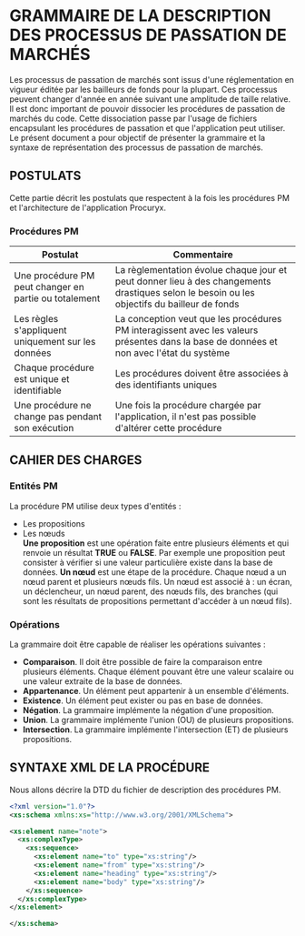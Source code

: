 # GRAMMAIRE DE LA DESCRIPTION DES PROCESSUS DE PASSATION DE MARCHÉS
Les processus de passation de marchés sont issus d'une réglementation en vigueur éditée par les bailleurs de fonds pour la plupart. Ces processus peuvent changer d'année en année suivant une amplitude de taille relative. Il est donc important de pouvoir dissocier les procédures de passation de marchés du code. Cette dissociation passe par l'usage de fichiers encapsulant les procédures de passation et que l'application peut utiliser.  
Le présent document a pour objectif de présenter la grammaire et la syntaxe de représentation des processus de passation de marchés.

## POSTULATS
Cette partie décrit les postulats que respectent à la fois les procédures PM et l'architecture de l'application Procuryx.
### Procédures PM
| Postulat | Commentaire |
| -------- | ----------- |
| Une procédure PM peut changer en partie ou totalement | La règlementation évolue chaque jour et peut donner lieu à des changements drastiques selon le besoin ou les objectifs du bailleur de fonds |
| Les règles s'appliquent uniquement sur les données | La conception veut que les procédures PM interagissent avec les valeurs présentes dans la base de données et non avec l'état du système |
| Chaque procédure est unique et identifiable | Les procédures doivent être associées à des identifiants uniques |
| Une procédure ne change pas pendant son exécution | Une fois la procédure chargée par l'application, il n'est pas possible d'altérer cette procédure|

## CAHIER DES CHARGES
### Entités PM
La procédure PM utilise deux types d'entités : 
- Les propositions
- Les nœuds  
**Une proposition** est une opération faite entre plusieurs éléments et qui renvoie un résultat **TRUE** ou **FALSE**. Par exemple une proposition peut consister à vérifier si une valeur particulière existe dans la base de données.
**Un nœud** est une étape de la procédure. Chaque nœud a un nœud parent et plusieurs nœuds fils. Un nœud est associé à : un écran, un déclencheur, un nœud parent, des nœuds fils, des branches (qui sont les résultats de propositions permettant d'accéder à un nœud fils).

### Opérations
La grammaire doit être capable de réaliser les opérations suivantes :
- **Comparaison**. Il doit être possible de faire la comparaison entre plusieurs éléments. Chaque élément pouvant être une valeur scalaire ou une valeur extraite de la base de données.
- **Appartenance**. Un élément peut appartenir à un ensemble d'éléments.
- **Existence**. Un élément peut exister ou pas en base de données.
- **Négation**. La grammaire implémente la négation d'une proposition.
- **Union**. La grammaire implémente l'union (OU) de plusieurs propositions.
- **Intersection**. La grammaire implémente l'intersection (ET) de plusieurs propositions.

## SYNTAXE XML DE LA PROCÉDURE
Nous allons décrire la DTD du fichier de description des procédures PM.
```xml
<?xml version="1.0"?>
<xs:schema xmlns:xs="http://www.w3.org/2001/XMLSchema">

<xs:element name="note">
  <xs:complexType>
    <xs:sequence>
      <xs:element name="to" type="xs:string"/>
      <xs:element name="from" type="xs:string"/>
      <xs:element name="heading" type="xs:string"/>
      <xs:element name="body" type="xs:string"/>
    </xs:sequence>
  </xs:complexType>
</xs:element>

</xs:schema>
```
